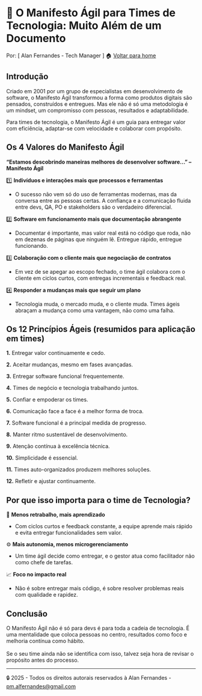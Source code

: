 # 🚀 O Manifesto Ágil para Times de Tecnologia: Muito Além de um Documento
Por: [ Alan Fernandes - Tech Manager ] :house: [Voltar para home](https://github.com/af-tech-manager/portfolio/blob/main/README.md)

## Introdução
Criado em 2001 por um grupo de especialistas em desenvolvimento de software, o Manifesto Ágil transformou a forma como produtos digitais são pensados, construídos e entregues. Mas ele não é só uma metodologia é um mindset, um compromisso com pessoas, resultados e adaptabilidade.

Para times de tecnologia, o Manifesto Ágil é um guia para entregar valor com eficiência, adaptar-se com velocidade e colaborar com propósito.

## Os 4 Valores do Manifesto Ágil
**“Estamos descobrindo maneiras melhores de desenvolver software...” – Manifesto Ágil**

1️⃣ **Indivíduos e interações mais que processos e ferramentas**

- O sucesso não vem só do uso de ferramentas modernas, mas da conversa entre as pessoas certas. A confiança e a comunicação fluida entre devs, QA, PO e stakeholders são o verdadeiro diferencial.

2️⃣ **Software em funcionamento mais que documentação abrangente**

- Documentar é importante, mas valor real está no código que roda, não em dezenas de páginas que ninguém lê. Entregue rápido, entregue funcionando.

3️⃣ **Colaboração com o cliente mais que negociação de contratos**

- Em vez de se apegar ao escopo fechado, o time ágil colabora com o cliente em ciclos curtos, com entregas incrementais e feedback real.

4️⃣ **Responder a mudanças mais que seguir um plano**

- Tecnologia muda, o mercado muda, e o cliente muda. Times ágeis abraçam a mudança como uma vantagem, não como uma falha.

## Os 12 Princípios Ágeis (resumidos para aplicação em times)

**1.** Entregar valor continuamente e cedo.

**2.** Aceitar mudanças, mesmo em fases avançadas.

**3.** Entregar software funcional frequentemente.

**4.** Times de negócio e tecnologia trabalhando juntos.

**5.** Confiar e empoderar os times.

**6.** Comunicação face a face é a melhor forma de troca.

**7.** Software funcional é a principal medida de progresso.

**8.** Manter ritmo sustentável de desenvolvimento.

**9.** Atenção contínua à excelência técnica.

**10.** Simplicidade é essencial.

**11.** Times auto-organizados produzem melhores soluções.

**12.** Refletir e ajustar continuamente.

## Por que isso importa para o time de Tecnologia?
🔁 **Menos retrabalho, mais aprendizado**

- Com ciclos curtos e feedback constante, a equipe aprende mais rápido e evita entregar funcionalidades sem valor.

⚙️ **Mais autonomia, menos microgerenciamento**

- Um time ágil decide como entregar, e o gestor atua como facilitador não como chefe de tarefas.

📈 **Foco no impacto real**

- Não é sobre entregar mais código, é sobre resolver problemas reais com qualidade e rapidez.

## Conclusão
O Manifesto Ágil não é só para devs é para toda a cadeia de tecnologia. É uma mentalidade que coloca pessoas no centro, resultados como foco e melhoria contínua como hábito. \
\
Se o seu time ainda não se identifica com isso, talvez seja hora de revisar o propósito antes do processo.

---
:lock: 2025 - Todos os direitos autorais reservados à Alan Fernandes - pm.alfernandes@gmail.com
